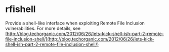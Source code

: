 rfishell
========

Provide a shell-like interface when exploiting Remote File Inclusion vulnerabilities. For more details, see [http://blog.techorganic.com/2012/06/26/lets-kick-shell-ish-part-2-remote-file-inclusion-shell/](http://blog.techorganic.com/2012/06/26/lets-kick-shell-ish-part-2-remote-file-inclusion-shell/)
